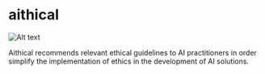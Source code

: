 # aithical
<img
  src="https://github.com/Bonam-M/aithical/blob/main/src/aithical_summary.png"
  alt="Alt text"
  title="Optional title"
  style="display: inline-block; margin: 0 auto; max-width: 200px">

Aithical recommends relevant ethical guidelines to AI practitioners in order simplify the implementation of ethics in the development of AI solutions.
